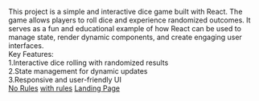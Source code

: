 This project is a simple and interactive dice game built with React. The game allows players to roll dice and experience randomized outcomes. It serves as a fun and educational example of how React can be used to manage state, render dynamic components, and create engaging user interfaces. <br>
Key Features:  <br>
1.Interactive dice rolling with randomized results <br>
2.State management for dynamic updates<br>
3.Responsive and user-friendly UI<br>
[No Rules](https://github.com/user-attachments/assets/1365e8be-ee80-48a8-8426-9615e103a221)
[with rules](https://github.com/user-attachments/assets/54b6290a-c19f-42e7-8261-964729899c97)
[Landing Page](https://github.com/user-attachments/assets/3c258bea-5a34-42de-b8bb-e9b80d097bca)

